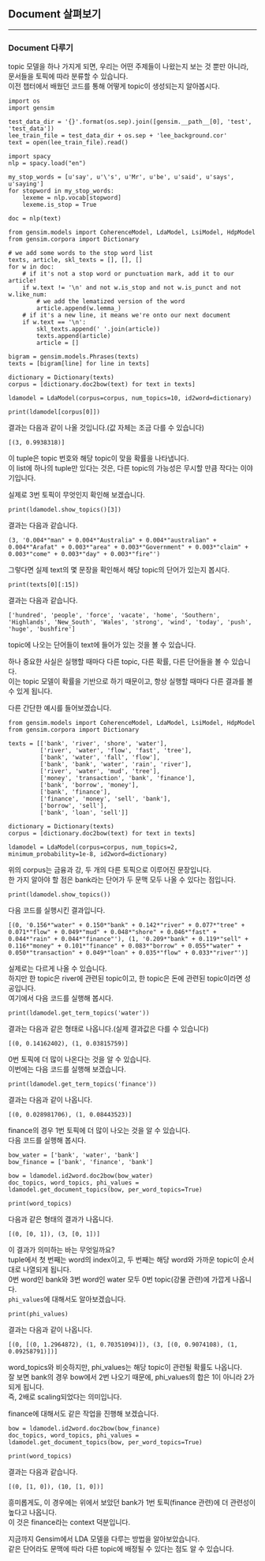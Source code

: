 ## Document 살펴보기
---

### Document 다루기
topic 모델을 하나 가지게 되면, 우리는 어떤 주제들이 나왔는지 보는 것 뿐만 아니라, 문서들을 토픽에 따라 분류할 수 있습니다.   
이전 챕터에서 배웠던 코드를 통해 어떻게 topic이 생성되는지 알아봅시다.   

```
import os
import gensim

test_data_dir = '{}'.format(os.sep).join([gensim.__path__[0], 'test', 'test_data'])
lee_train_file = test_data_dir + os.sep + 'lee_background.cor'
text = open(lee_train_file).read()

import spacy
nlp = spacy.load("en")

my_stop_words = [u'say', u'\'s', u'Mr', u'be', u'said', u'says', u'saying']
for stopword in my_stop_words:
    lexeme = nlp.vocab[stopword]
    lexeme.is_stop = True

doc = nlp(text)

from gensim.models import CoherenceModel, LdaModel, LsiModel, HdpModel
from gensim.corpora import Dictionary

# we add some words to the stop word list
texts, article, skl_texts = [], [], []
for w in doc:
    # if it's not a stop word or punctuation mark, add it to our article!
    if w.text != '\n' and not w.is_stop and not w.is_punct and not w.like_num:
        # we add the lematized version of the word
        article.append(w.lemma_)
    # if it's a new line, it means we're onto our next document
    if w.text == '\n':
        skl_texts.append(' '.join(article))
        texts.append(article)
        article = []

bigram = gensim.models.Phrases(texts)
texts = [bigram[line] for line in texts]

dictionary = Dictionary(texts)
corpus = [dictionary.doc2bow(text) for text in texts]

ldamodel = LdaModel(corpus=corpus, num_topics=10, id2word=dictionary)

print(ldamodel[corpus[0]])
```

결과는 다음과 같이 나올 것입니다.(값 자체는 조금 다를 수 있습니다)   

```
[(3, 0.9938318)]
```

이 tuple은 topic 번호와 해당 topic이 맞을 확률을 나타냅니다.   
이 list에 하나의 tuple만 있다는 것은, 다른 topic의 가능성은 무시할 만큼 작다는 이야기입니다.   

실제로 3번 토픽이 무엇인지 확인해 보겠습니다.   

```
print(ldamodel.show_topics()[3])
```

결과는 다음과 같습니다.   

```
(3, '0.004*"man" + 0.004*"Australia" + 0.004*"australian" + 0.004*"Arafat" + 0.003*"area" + 0.003*"Government" + 0.003*"claim" + 0.003*"come" + 0.003*"day" + 0.003*"fire"')
```

그렇다면 실제 text의 몇 문장을 확인해서 해당 topic의 단어가 있는지 봅시다.   

```
print(texts[0][:15])
```

결과는 다음과 같습니다.   

```
['hundred', 'people', 'force', 'vacate', 'home', 'Southern', 'Highlands', 'New_South', 'Wales', 'strong', 'wind', 'today', 'push', 'huge', 'bushfire']
```

topic에 나오는 단어들이 text에 들어가 있는 것을 볼 수 있습니다.   

하나 중요한 사실은 실행할 때마다 다른 topic, 다른 확률, 다른 단어들을 볼 수 있습니다.   
이는 topic 모델이 확률을 기반으로 하기 때문이고, 항상 실행할 때마다 다른 결과를 볼 수 있게 됩니다.   

다른 간단한 예시를 들어보겠습니다.   

```
from gensim.models import CoherenceModel, LdaModel, LsiModel, HdpModel
from gensim.corpora import Dictionary

texts = [['bank', 'river', 'shore', 'water'],
         ['river', 'water', 'flow', 'fast', 'tree'],
         ['bank', 'water', 'fall', 'flow'],
         ['bank', 'bank', 'water', 'rain', 'river'],
         ['river', 'water', 'mud', 'tree'],
         ['money', 'transaction', 'bank', 'finance'],
         ['bank', 'borrow', 'money'],
         ['bank', 'finance'],
         ['finance', 'money', 'sell', 'bank'],
         ['borrow', 'sell'],
         ['bank', 'loan', 'sell']]

dictionary = Dictionary(texts)
corpus = [dictionary.doc2bow(text) for text in texts]

ldamodel = LdaModel(corpus=corpus, num_topics=2, minimum_probability=1e-8, id2word=dictionary)
```

위의 corpus는 금융과 강, 두 개의 다른 토픽으로 이루어진 문장입니다.   
한 가지 알아야 할 점은 bank라는 단어가 두 문맥 모두 나올 수 있다는 점입니다.   

```
print(ldamodel.show_topics())
```

다음 코드를 실행시킨 결과입니다.   

```
[(0, '0.156*"water" + 0.150*"bank" + 0.142*"river" + 0.077*"tree" + 0.071*"flow" + 0.049*"mud" + 0.048*"shore" + 0.046*"fast" + 0.044*"rain" + 0.044*"finance"'), (1, '0.209*"bank" + 0.119*"sell" + 0.116*"money" + 0.101*"finance" + 0.083*"borrow" + 0.055*"water" + 0.050*"transaction" + 0.049*"loan" + 0.035*"flow" + 0.033*"river"')]
```

실제로는 다르게 나올 수 있습니다.   
하지만 한 topic은 river에 관련된 topic이고, 한 topic은 돈에 관련된 topic이라면 성공입니다.   
여기에서 다음 코드를 실행해 봅시다.   

```
print(ldamodel.get_term_topics('water'))
```

결과는 다음과 같은 형태로 나옵니다.(실제 결과값은 다를 수 있습니다)   

```
[(0, 0.14162402), (1, 0.03815759)]
```

0번 토픽에 더 많이 나온다는 것을 알 수 있습니다.   
이번에는 다음 코드를 실행해 보겠습니다.   

```
print(ldamodel.get_term_topics('finance'))
```

결과는 다음과 같이 나옵니다.   

```
[(0, 0.028981706), (1, 0.08443523)]
```

finance의 경우 1번 토픽에 더 많이 나오는 것을 알 수 있습니다.   
다음 코드를 실행해 봅시다.   

```
bow_water = ['bank', 'water', 'bank']
bow_finance = ['bank', 'finance', 'bank']

bow = ldamodel.id2word.doc2bow(bow_water)
doc_topics, word_topics, phi_values = ldamodel.get_document_topics(bow, per_word_topics=True)

print(word_topics)
```

다음과 같은 형태의 결과가 나옵니다.   

```
[(0, [0, 1]), (3, [0, 1])]
```

이 결과가 의미하는 바는 무엇일까요?   
tuple에서 첫 번째는 word의 index이고, 두 번째는 해당 word와 가까운 topic이 순서대로 나열되게 됩니다.   
0번 word인 bank와 3번 word인 water 모두 0번 topic(강물 관련)에 가깝게 나옵니다.   
`phi_values`에 대해서도 알아보겠습니다.   

```
print(phi_values)
```

결과는 다음과 같이 나옵니다.   

```
[(0, [(0, 1.2964872), (1, 0.70351094)]), (3, [(0, 0.9074108), (1, 0.09258791)])]
```

word_topics와 비슷하지만, phi_values는 해당 topic이 관련될 확률도 나옵니다.   
잘 보면 bank의 경우 bow에서 2번 나오기 때문에, phi_values의 합은 1이 아니라 2가 되게 됩니다.   
즉, 2배로 scaling되었다는 의미입니다.   

finance에 대해서도 같은 작업을 진행해 보겠습니다.   

```
bow = ldamodel.id2word.doc2bow(bow_finance)
doc_topics, word_topics, phi_values = ldamodel.get_document_topics(bow, per_word_topics=True)

print(word_topics)
```

결과는 다음과 같습니다.   

```
[(0, [1, 0]), (10, [1, 0])]
```

흥미롭게도, 이 경우에는 위에서 보았던 bank가 1번 토픽(finance 관련)에 더 관련성이 높다고 나옵니다.   
이 것은 finance라는 context 덕분입니다.   

지금까지 Gensim에서 LDA 모델을 다루는 방법을 알아보았습니다.   
같은 단어라도 문맥에 따라 다른 topic에 배정될 수 있다는 점도 알 수 있습니다.   